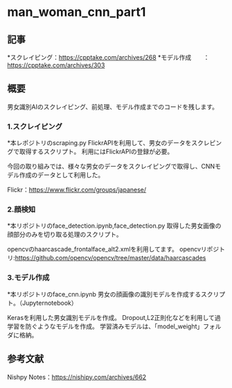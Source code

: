 # man_woman_cnn_part1
## 記事
*スクレイピング：https://cpptake.com/archives/268 
*モデル作成　　：https://cpptake.com/archives/303

## 概要
男女識別AIのスクレイピング、前処理、モデル作成までのコードを残します。

### 1.スクレイピング
*本レポジトリのscraping.py FlickrAPIを利用して、男女のデータをスクレピングで取得するスクリプト。 利用にはFlickrAPIの登録が必要。

今回の取り組みでは、様々な男女のデータをスクレイピングで取得し、CNNモデル作成のデータとして利用した。

Flickr：https://www.flickr.com/groups/japanese/

### 2.顔検知
*本リポジトリのface_detection.ipynb,face_detection.py 取得した男女画像の顔部分のみを切り取る処理のスクリプト。

opencvのhaarcascade_frontalface_alt2.xmlを利用してます。 opencvリポジトリ:https://github.com/opencv/opencv/tree/master/data/haarcascades

### 3.モデル作成
*本リポジトリのface_cnn.ipynb 男女の顔画像の識別モデルを作成するスクリプト。（Jupyternotebook）

Kerasを利用した男女識別モデルを作成。 Dropout,L2正則化などを利用して過学習を防ぐようなモデルを作成。 学習済みモデルは、「model_weight」フォルダに格納。

## 参考文献
Nishpy Notes：https://nishipy.com/archives/662
